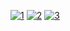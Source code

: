 <a href='https://postimg.cc/CB48TsrM' target='_blank'><img src='https://i.postimg.cc/CB48TsrM/1.png' border='0' alt='1'/></a>
<a href='https://postimg.cc/KkT9nwYq' target='_blank'><img src='https://i.postimg.cc/KkT9nwYq/2.png' border='0' alt='2'/></a>
<a href='https://postimg.cc/XZqN7cv7' target='_blank'><img src='https://i.postimg.cc/XZqN7cv7/3.png' border='0' alt='3'/></a>


